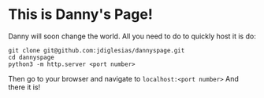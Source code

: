 # This is Danny's Page!
Danny will soon change the world.
All you need to do to quickly host it is do:
```
git clone git@github.com:jdiglesias/dannyspage.git
cd dannyspage
python3 -m http.server <port number>
```

Then go to your browser and navigate to `localhost:<port number>`
And there it is!
